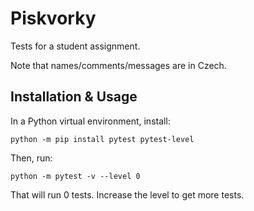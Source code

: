 # Piskvorky

Tests for a student assignment.

Note that names/comments/messages are in Czech.


## Installation & Usage

In a Python virtual environment, install:

    python -m pip install pytest pytest-level

Then, run:

    python -m pytest -v --level 0

That will run 0 tests.
Increase the level to get more tests.
